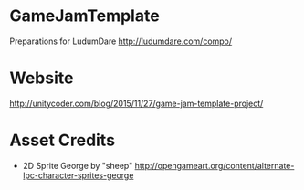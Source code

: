# GameJamTemplate
Preparations for LudumDare http://ludumdare.com/compo/

# Website
http://unitycoder.com/blog/2015/11/27/game-jam-template-project/

# Asset Credits
- 2D Sprite George by "sheep" http://opengameart.org/content/alternate-lpc-character-sprites-george
